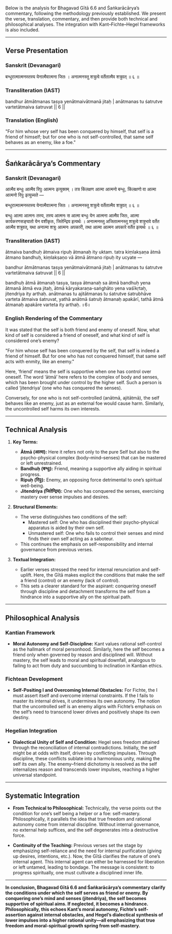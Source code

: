 Below is the analysis for Bhagavad Gītā 6.6 and Śaṅkarācārya’s commentary, following the methodology previously established. We present the verse, translation, commentary, and then provide both technical and philosophical analyses. The integration with Kant–Fichte–Hegel frameworks is also included.

---

## Verse Presentation

### Sanskrit (Devanagari)

बन्धुरात्मात्मनस्तस्य येनात्मैवात्मना जितः ।
अनात्मनस्तु शत्रुत्वे वर्तेतात्मैव शत्रुवत् ॥ ६ ॥

### Transliteration (IAST)

bandhur ātmātmanas tasya yenātmaivātmanā jitaḥ |
anātmanas tu śatrutve vartetātmaiva śatruvat || 6 ||

### Translation (English)

"For him whose very self has been conquered by himself, that self is a friend of himself; but for one who is not self-controlled, that same self behaves as an enemy, like a foe."

---

## Śaṅkarācārya’s Commentary

### Sanskrit (Devanagari)

आत्मैव बन्धुः आत्मैव रिपुः आत्मनः इत्युक्तम् । तत्र किंलक्षण आत्मा आत्मनो बन्धुः, किंलक्षणो वा आत्मा आत्मनो रिपुः इत्युच्यते —

बन्धुरात्मात्मनस्तस्य येनात्मैवात्मना जितः ।
अनात्मनस्तु शत्रुत्वे वर्तेतात्मैव शत्रुवत् ॥ ६ ॥

बन्धुः आत्मा आत्मनः तस्य, तस्य आत्मनः स आत्मा बन्धुः येन आत्मना आत्मैव जितः, आत्मा कार्यकरणसङ्घातो येन वशीकृतः, जितेन्द्रिय इत्यर्थः ।
अनात्मनस्तु अजितात्मनस्तु शत्रुत्वे शत्रुभावे वर्तेत आत्मैव शत्रुवत्, यथा अनात्मा शत्रुः आत्मनः अपकारी, तथा आत्मा आत्मन अपकारे वर्तेत इत्यर्थः ॥ ६ ॥

### Transliteration (IAST)

ātmaiva bandhuḥ ātmaiva ripuḥ ātmanaḥ ity uktam. tatra kiṃlakṣaṇa ātmā ātmano bandhuḥ, kiṃlakṣaṇo vā ātmā ātmano ripuḥ ity ucyate —

bandhur ātmātmanas tasya yenātmaivātmanā jitaḥ |
anātmanas tu śatrutve vartetātmaiva śatruvat || 6 ||

bandhuḥ ātmā ātmanaḥ tasya, tasya ātmanaḥ sa ātmā bandhuḥ yena ātmanā ātmā eva jitaḥ, ātmā kāryakaraṇa-saṅghāto yena vaśīkṛtaḥ, jitendriya ity arthaḥ.
anātmanas tu ajitātmanas tu śatrutve śatrubhāve varteta ātmaiva śatruvat, yathā anātmā śatruḥ ātmanaḥ apakārī, tathā ātmā ātmanaḥ apakāre varteta ity arthaḥ. ॥6॥

### English Rendering of the Commentary

It was stated that the self is both friend and enemy of oneself. Now, what kind of self is considered a friend of oneself, and what kind of self is considered one’s enemy?

"For him whose self has been conquered by the self, that self is indeed a friend of himself. But for one who has not conquered himself, that same self acts with enmity, like an enemy."

Here, ‘friend’ means the self is supportive when one has control over oneself. The word ‘ātmā’ here refers to the complex of body and senses, which has been brought under control by the higher self. Such a person is called ‘jitendriya’ (one who has conquered the senses).

Conversely, for one who is not self-controlled (anātmā, ajitātmā), the self behaves like an enemy, just as an external foe would cause harm. Similarly, the uncontrolled self harms its own interests.

---

## Technical Analysis

1. **Key Terms:**
   - **Ātmā (आत्मा):** Here it refers not only to the pure Self but also to the psycho-physical complex (body–mind–senses) that can be mastered or left unrestrained.
   - **Bandhuḥ (बन्धुः):** Friend, meaning a supportive ally aiding in spiritual progress.
   - **Ripuḥ (रिपुः):** Enemy, an opposing force detrimental to one’s spiritual well-being.
   - **Jitendriya (जितेन्द्रिय):** One who has conquered the senses, exercising mastery over sense impulses and desires.

2. **Structural Elements:**
   - The verse distinguishes two conditions of the self:
     - Mastered self: One who has disciplined their psycho-physical apparatus is aided by their own self.
     - Unmastered self: One who fails to control their senses and mind finds their own self acting as a saboteur.
   - This continues the emphasis on self-responsibility and internal governance from previous verses.

3. **Textual Integration:**
   - Earlier verses stressed the need for internal renunciation and self-uplift. Here, the Gītā makes explicit the conditions that make the self a friend (control) or an enemy (lack of control).
   - This sets a clearer standard for the aspirant: conquering oneself through discipline and detachment transforms the self from a hindrance into a supportive ally on the spiritual path.

---

## Philosophical Analysis

### Kantian Framework

- **Moral Autonomy and Self-Discipline:**
  Kant values rational self-control as the hallmark of moral personhood. Similarly, here the self becomes a friend only when governed by reason and disciplined will. Without mastery, the self leads to moral and spiritual downfall, analogous to failing to act from duty and succumbing to inclination in Kantian ethics.

### Fichtean Development

- **Self-Positing I and Overcoming Internal Obstacles:**
  For Fichte, the I must assert itself and overcome internal constraints. If the I fails to master its internal drives, it undermines its own autonomy. The notion that the uncontrolled self is an enemy aligns with Fichte’s emphasis on the self’s need to transcend lower drives and positively shape its own destiny.

### Hegelian Integration

- **Dialectical Unity of Self and Condition:**
  Hegel sees freedom attained through the reconciliation of internal contradictions. Initially, the self might be at odds with itself, driven by conflicting impulses. Through discipline, these conflicts sublate into a harmonious unity, making the self its own ally. The enemy–friend dichotomy is resolved as the self internalizes reason and transcends lower impulses, reaching a higher universal standpoint.

---

## Systematic Integration

- **From Technical to Philosophical:**
  Technically, the verse points out the condition for one’s self being a helper or a foe: self-mastery. Philosophically, it parallels the idea that true freedom and rational autonomy come from internal discipline. Without internal governance, no external help suffices, and the self degenerates into a destructive force.

- **Continuity of the Teaching:**
  Previous verses set the stage by emphasizing self-reliance and the need for internal purification (giving up desires, intentions, etc.). Now, the Gītā clarifies the nature of one’s internal agent. This internal agent can either be harnessed for liberation or left untamed, leading to bondage. The message is consistent: to progress spiritually, one must cultivate a disciplined inner life.

---

**In conclusion, Bhagavad Gītā 6.6 and Śaṅkarācārya’s commentary clarify the conditions under which the self serves as friend or enemy. By conquering one’s mind and senses (jitendriya), the self becomes supportive of spiritual aims. If neglected, it becomes a hindrance. Philosophically, this echoes Kant’s moral autonomy, Fichte’s self-assertion against internal obstacles, and Hegel’s dialectical synthesis of lower impulses into a higher rational unity—all emphasizing that true freedom and moral-spiritual growth spring from self-mastery.**
